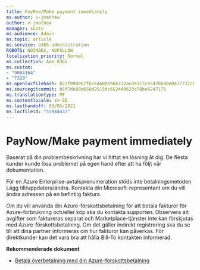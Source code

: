 ```yaml
---
title: PayNow/Make payment immediately
ms.author: v-jmathew
author: v-jmathew
manager: scotv
ms.audience: Admin
ms.topic: article
ms.service: o365-administration
ROBOTS: NOINDEX, NOFOLLOW
localization_priority: Normal
ms.collection: Adm_O365
ms.custom:
- "9004164"
- "7329"
ms.openlocfilehash: 822f098967fbce4a80b96b232ae3e3c7ce5470b00e0a77737c090798ca6945fc
ms.sourcegitcommit: b5f7da89a650d2915dc652449623c78be6247175
ms.translationtype: MT
ms.contentlocale: sv-SE
ms.lasthandoff: 08/05/2021
ms.locfileid: "53944437"
---
```

# <a name="paynowmake-payment-immediately"></a>PayNow/Make payment immediately

Baserat på din problembeskrivning har vi hittat en lösning åt dig. De flesta kunder kunde lösa problemet på egen hand efter att ha följt vår dokumentation.

För en Azure Enterprise-avtalsprenumeration stöds inte betalningsmetoden Lägg till/uppdatera/ändra. Kontakta din Microsoft-representant om du vill ändra adressen på en befintlig faktura.

Om du vill använda din Azure-förskottsbetalning för att betala fakturor för Azure-förbrukning och/eller köp ska du kontakta supporten. Observera att avgifter som faktureras separat och Marketplace-tjänster inte kan förskjutas med Azure-förskottsbetalning. Om det gäller indirekt registrering ska du se till att dina partner informeras om hur fakturor kan påverkas. För direktkunder kan det vara bra att hålla Bill-To kontakten informerad.

**Rekommenderade dokument**

- [Betala överbetalning med din Azure-förskottsbetalning](https://docs.microsoft.com/azure/cost-management-billing/manage/ea-portal-enrollment-invoices#pay-your-overage-with-your-azure-prepayment)
